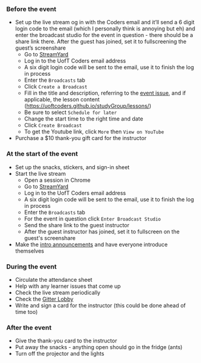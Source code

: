 ### Before the event
- Set up the live stream 
og in with the Coders email and it’ll send a 6 digit login code to the email (which I personally think is annoying but eh) and enter the broadcast studio for the event in question - there should be a share link there. After the guest has joined, set it to fullscreening the guest’s screenshare
    - Go to [StreamYard](https://streamyard.com/) 
    - Log in to the UofT Coders email address
    - A six digit login code will be sent to the email, use it to finish the log in process
    - Enter the `Broadcasts` tab
    - Click `Create a Broadcast`
    - Fill in the title and description, referring to the [event issue](https://github.com/UofTCoders/Events/issues),
    and if applicable, the lesson content (https://uoftcoders.github.io/studyGroup/lessons/)
    - Be sure to select `Schedule for later`
    - Change the start time to the right time and date
    - Click `Create Broadcast`
    - To get the Youtube link, click `More` then `View on YouTube`
- Purchase a $10 thank-you gift card for the instructor

### At the start of the event 
- Set up the snacks, stickers, and sign-in sheet
- Start the live stream
    - Open a session in Chrome
    - Go to [StreamYard](https://streamyard.com/)
    - Log in to the UofT Coders email address
    - A six digit login code will be sent to the email, use it to finish the log in process
    - Enter the `Broadcasts` tab
    - For the event in question click `Enter Broadcast Studio`
    - Send the share link to the guest instructor
    - After the guest instructor has joined, set it to fullscreen on the guest's screenshare
- Make the [intro announcements](https://github.com/UofTCoders/council/blob/master/lesson-intro.md) and have everyone introduce themselves

### During the event
- Circulate the attendance sheet
- Help with any learner issues that come up
- Check the live stream periodically
- Check the [Gitter Lobby](https://gitter.im/UofTCoders/Lobby)
- Write and sign a card for the instructor (this could be done ahead of time too)

### After the event
- Give the thank-you card to the instructor
- Put away the snacks - anything open should go in the fridge (ants)
- Turn off the projector and the lights

